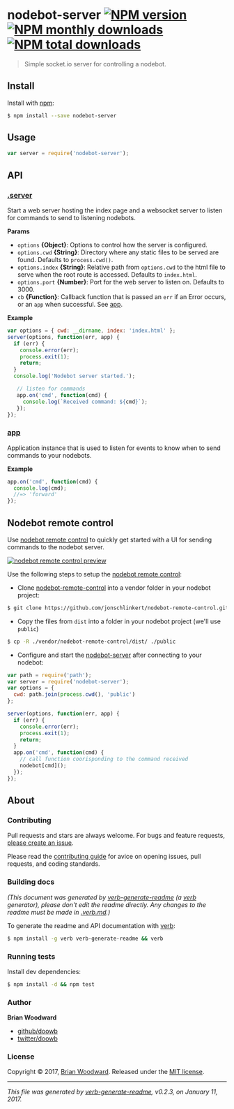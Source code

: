# nodebot-server [![NPM version](https://img.shields.io/npm/v/nodebot-server.svg?style=flat)](https://www.npmjs.com/package/nodebot-server) [![NPM monthly downloads](https://img.shields.io/npm/dm/nodebot-server.svg?style=flat)](https://npmjs.org/package/nodebot-server)  [![NPM total downloads](https://img.shields.io/npm/dt/nodebot-server.svg?style=flat)](https://npmjs.org/package/nodebot-server)

> Simple socket.io server for controlling a nodebot.

## Install

Install with [npm](https://www.npmjs.com/):

```sh
$ npm install --save nodebot-server
```

## Usage

```js
var server = require('nodebot-server');
```

## API

### [.server](index.js#L35)

Start a web server hosting the index page and a websocket server to listen for commands to send to listening nodebots.

**Params**

* `options` **{Object}**: Options to control how the server is configured.
* `options.cwd` **{String}**: Directory where any static files to be served are found. Defaults to `process.cwd()`.
* `options.index` **{String}**: Relative path from `options.cwd` to the html file to serve when the root route is accessed. Defaults to `index.html`.
* `options.port` **{Number}**: Port for the web server to listen on. Defaults to 3000.
* `cb` **{Function}**: Callback function that is passed an `err` if an Error occurs, or an `app` when successful. See [app](#app).

**Example**

```js
var options = { cwd: __dirname, index: 'index.html' };
server(options, function(err, app) {
  if (err) {
    console.error(err);
    process.exit(1);
    return;
  }
  console.log('Nodebot server started.');

   // listen for commands
   app.on('cmd', function(cmd) {
     console.log(`Received command: ${cmd}`);
   });
});
```

### [app](index.js#L56)

Application instance that is used to listen for events to know when to send commands to your nodebots.

**Example**

```js
app.on('cmd', function(cmd) {
  console.log(cmd);
  //=> 'forward'
});
```

## Nodebot remote control

Use [nodebot remote control](https://github.com/jonschlinkert/nodebot-remote-control) to quickly get started with a UI for sending commands to the nodebot server.

[![nodebot remote control preview](https://raw.githubusercontent.com/jonschlinkert/nodebot-remote-control/master/src/nodebot-remote-control.jpg)](https://github.com/jonschlinkert/nodebot-remote-control)

Use the following steps to setup the [nodebot remote control](https://github.com/jonschlinkert/nodebot-remote-control):

* Clone [nodebot-remote-control](https://github.com/jonschlinkert/nodebot-remote-control) into a vendor folder in your nodebot project:

```sh
$ git clone https://github.com/jonschlinkert/nodebot-remote-control.git vendor/nodebot-remote-control
```

* Copy the files from `dist` into a folder in your nodebot project (we'll use `public`)

```sh
$ cp -R ./vendor/nodebot-remote-control/dist/ ./public
```

* Configure and start the [nodebot-server](https://github.com/doowb/nodebot-server) after connecting to your nodebot:

```js
var path = require('path');
var server = require('nodebot-server');
var options = {
  cwd: path.join(process.cwd(), 'public')
};

server(options, function(err, app) {
  if (err) {
    console.error(err);
    process.exit(1);
    return;
  }
  app.on('cmd', function(cmd) {
    // call function coorisponding to the command received
    nodebot[cmd]();
  });
});
```

## About

### Contributing

Pull requests and stars are always welcome. For bugs and feature requests, [please create an issue](../../issues/new).

Please read the [contributing guide](contributing.md) for avice on opening issues, pull requests, and coding standards.

### Building docs

_(This document was generated by [verb-generate-readme](https://github.com/verbose/verb-generate-readme) (a [verb](https://github.com/verbose/verb) generator), please don't edit the readme directly. Any changes to the readme must be made in [.verb.md](.verb.md).)_

To generate the readme and API documentation with [verb](https://github.com/verbose/verb):

```sh
$ npm install -g verb verb-generate-readme && verb
```

### Running tests

Install dev dependencies:

```sh
$ npm install -d && npm test
```

### Author

**Brian Woodward**

* [github/doowb](https://github.com/doowb)
* [twitter/doowb](http://twitter.com/doowb)

### License

Copyright © 2017, [Brian Woodward](https://github.com/doowb).
Released under the [MIT license](LICENSE).

***

_This file was generated by [verb-generate-readme](https://github.com/verbose/verb-generate-readme), v0.2.3, on January 11, 2017._